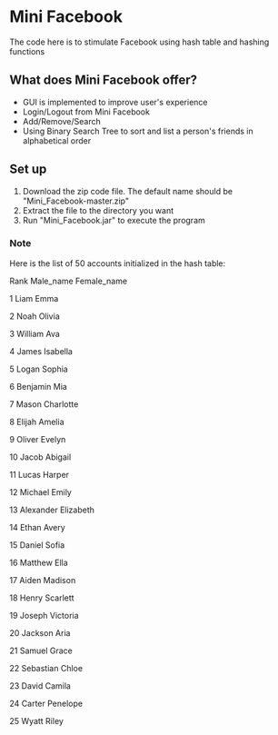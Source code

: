 # Mini Facebook
The code here is to stimulate Facebook using hash table and hashing functions

## What does Mini Facebook offer?
* GUI is implemented to improve user's experience
* Login/Logout from Mini Facebook
* Add/Remove/Search 
* Using Binary Search Tree to sort and list a person's friends in alphabetical order

## Set up
1. Download the zip code file. The default name should be "Mini_Facebook-master.zip"
2. Extract the file to the directory you want
3. Run "Mini_Facebook.jar" to execute the program

### Note
Here is the list of 50 accounts initialized in the hash table:

Rank Male_name Female_name

1    Liam      Emma

2    Noah      Olivia

3    William   Ava

4    James     Isabella

5    Logan     Sophia

6    Benjamin  Mia

7    Mason     Charlotte

8    Elijah    Amelia

9    Oliver    Evelyn

10   Jacob     Abigail

11   Lucas     Harper

12   Michael   Emily

13   Alexander Elizabeth

14   Ethan     Avery

15   Daniel    Sofia

16   Matthew   Ella

17   Aiden     Madison

18   Henry     Scarlett

19   Joseph    Victoria

20   Jackson   Aria

21   Samuel    Grace

22   Sebastian Chloe

23   David     Camila

24   Carter    Penelope

25   Wyatt     Riley
